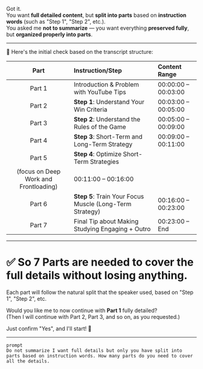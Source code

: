 Got it.  
You want **full detailed content**, but **split into parts** based on **instruction words** (such as "Step 1", "Step 2", etc.).  
You asked me **not to summarize** — you want everything **preserved fully**, but **organized properly into parts**.

---

🔵 Here's the initial check based on the transcript structure:

|**Part**|**Instruction/Step**|**Content Range**|
|:-:|:--|:--|
|Part 1|Introduction & Problem with YouTube Tips|00:00:00 – 00:03:00|
|Part 2|**Step 1**: Understand Your Win Criteria|00:03:00 – 00:05:00|
|Part 3|**Step 2**: Understand the Rules of the Game|00:05:00 – 00:09:00|
|Part 4|**Step 3**: Short-Term and Long-Term Strategy|00:09:00 – 00:11:00|
|Part 5|**Step 4**: Optimize Short-Term Strategies||
|(focus on Deep Work and Frontloading)|00:11:00 – 00:16:00||
|Part 6|**Step 5**: Train Your Focus Muscle (Long-Term Strategy)|00:16:00 – 00:23:00|
|Part 7|Final Tip about Making Studying Engaging + Outro|00:23:00 – End|

---

# ✅ So **7 Parts** are needed to cover the full details without losing anything.

Each part will follow the natural split that the speaker used, based on "Step 1", "Step 2", etc.

Would you like me to now continue with **Part 1** fully detailed?  
(Then I will continue with Part 2, Part 3, and so on, as you requested.)

Just confirm "Yes", and I'll start! 🚀


---

	prompt
	Do not summarize I want full details but only you have split into parts based on instruction words. How many parts do you need to cover all the details.